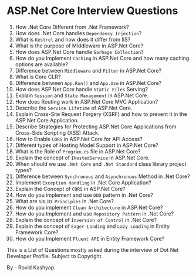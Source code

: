 # ASP.Net Core Interview Questions

1. How .Net Core Different from .Net Framework? <br />
2. How does .Net Core handles `Dependency Injection`? <br />
3. What is `Kestrel` and how does it differ from IIS? <br />
4. What is the purpose of Middleware in ASP.Net Core? <br />
5. How does ASP.Net Core handle `Garbage Collection`? <br />
6. How do you Implement `Caching` in ASP.Net Core and how many caching options are available? <br />
7. Difference between `Middleware` and `Filter` in ASP.Net Core? <br />
8. What is Core CLR? <br />
9. Difference between `App.Run()` and `App.Use` in ASP.Net Core? <br />
10. How does ASP.Net Core handle `Static Files` Serving? <br />
11. Explain `Session` and `State Management` in ASP.Net Core. <br />
12. How does Routing work in ASP.Net Core MVC Application? <br />
13. Describe the `Service Lifetime` of ASP.Net Core. <br />
14. Explain Cross-Site Request Forgery (XSRF) and how to prevent it in the ASP.Net Core Application. <br />
15. Describe Strategies for Protecting ASP.Net Core Applications from Cross-Side Scripting (XSS) Attack. <br />
16. How to Enable `CORS` in ASP.Net Core for API Access? <br />
17. Different types of Hosting Model Support in ASP.Net Core? <br />
18. What is the Role of `Program.cs` file in ASP.Net Core? <br />
19. Explain the concept of `IHostedService` in ASP.Net Core. <br />
20. When should we use `.Net Core` and `.Net Standard` class library project types? <br />
21. Difference between `Synchronous` and `Asynchronous` Method in .Net Core? <br />
22. Implement `Exception Handling` in .Net Core Application? <br />
23. Explain the Concept of `CQRS` in ASP.Net Core? <br />
24. How do you implement and use `DDD` pattern in .Net Core? <br />
25. What are `SOLID Principles` in .Net Core? <br />
26. How do you implement `Clean Architecture` in ASP.Net Core? <br />
27. How do you Implement and use `Repository Pattern` in .Net Core? <br />
28. Explain the concept of `Inversion of Control` in .Net Core? <br />
29. Explain the concept of `Eager Loading` and `Lazy Loading` in Entity Framework Core?  <br />
30. How do you Implement `Fluent API` in Entity Framework Core? <br />

This is a List of Questions mostly asked during the interview of Dot Net Developer Profile. Subject to Copyright.

By - Rovid Kashyap.
